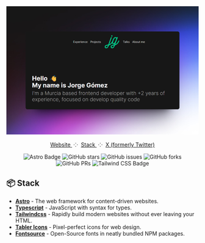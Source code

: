 <div align="center">
<a href="https://jgcarrillo.com">
<img src="public/images/readme_space.png">
</a>
<p></p>
</div>

<div align="center">
    <a href="https://jgcarrillo.com" target="_blank">
        Website
    </a>
    <span>&nbsp;⁘&nbsp;</span>
    <a href="https://github.com/jgcarrillo/jgcarrillo.astro?tab=readme-ov-file#-stack">
        Stack
    </a>
    <span>&nbsp;⁘&nbsp;</span>
    <a href="https://twitter.com/jgcarrillo_">
        X (formerly Twitter)
    </a>
</div>

</p>

<div align="center">

![Astro Badge](https://img.shields.io/badge/Astro-17191E?logo=astro&logoColor=fff&style=flat)
![GitHub stars](https://img.shields.io/github/stars/jgcarrillo/jgcarrillo.astro)
![GitHub issues](https://img.shields.io/github/issues/jgcarrillo/jgcarrillo.astro)
![GitHub forks](https://img.shields.io/github/forks/jgcarrillo/jgcarrillo.astro)
![GitHub PRs](https://img.shields.io/github/issues-pr/jgcarrillo/jgcarrillo.astro)
![Tailwind CSS Badge](https://img.shields.io/badge/Tailwind%20CSS-06B6D4?logo=tailwindcss&logoColor=fff&style=flat)

</div>

## 📦 Stack

- [**Astro**](https://astro.build/) - The web framework for content-driven websites.
- [**Typescript**](https://www.typescriptlang.org/) - JavaScript with syntax for types.
- [**Tailwindcss**](https://tailwindcss.com/) - Rapidly build modern websites without ever leaving your HTML.
- [**Tabler Icons**](https://tabler.io/icons) - Pixel-perfect icons for web design.
- [**Fontsource**](https://fontsource.org/) - Open-Source fonts in neatly bundled NPM packages.
